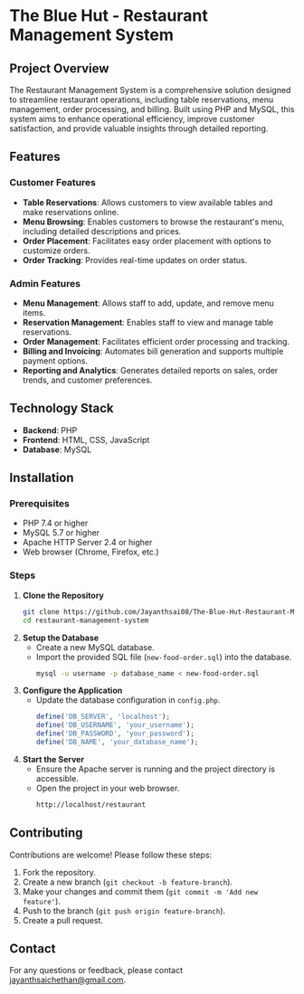 # The Blue Hut - Restaurant Management System

## Project Overview

The Restaurant Management System is a comprehensive solution designed to streamline restaurant operations, including table reservations, menu management, order processing, and billing. Built using PHP and MySQL, this system aims to enhance operational efficiency, improve customer satisfaction, and provide valuable insights through detailed reporting.

## Features

### Customer Features
- **Table Reservations**: Allows customers to view available tables and make reservations online.
- **Menu Browsing**: Enables customers to browse the restaurant's menu, including detailed descriptions and prices.
- **Order Placement**: Facilitates easy order placement with options to customize orders.
- **Order Tracking**: Provides real-time updates on order status.

### Admin Features
- **Menu Management**: Allows staff to add, update, and remove menu items.
- **Reservation Management**: Enables staff to view and manage table reservations.
- **Order Management**: Facilitates efficient order processing and tracking.
- **Billing and Invoicing**: Automates bill generation and supports multiple payment options.
- **Reporting and Analytics**: Generates detailed reports on sales, order trends, and customer preferences.

## Technology Stack
- **Backend**: PHP
- **Frontend**: HTML, CSS, JavaScript
- **Database**: MySQL

## Installation

### Prerequisites
- PHP 7.4 or higher
- MySQL 5.7 or higher
- Apache HTTP Server 2.4 or higher
- Web browser (Chrome, Firefox, etc.)

### Steps
1. **Clone the Repository**
   ```sh
   git clone https://github.com/Jayanthsai08/The-Blue-Hut-Restaurant-Management-System.git
   cd restaurant-management-system
2. **Setup the Database**
   - Create a new MySQL database.
   - Import the provided SQL file (`new-food-order.sql`) into the database.
     ```sh
     mysql -u username -p database_name < new-food-order.sql
     ```
3. **Configure the Application**
   - Update the database configuration in `config.php`.
     ```php
     define('DB_SERVER', 'localhost');
     define('DB_USERNAME', 'your_username');
     define('DB_PASSWORD', 'your_password');
     define('DB_NAME', 'your_database_name');
     ```
4. **Start the Server**
   - Ensure the Apache server is running and the project directory is accessible.
   - Open the project in your web browser.
     ```sh
     http://localhost/restaurant
     ```
## Contributing
Contributions are welcome! Please follow these steps:
1. Fork the repository.
2. Create a new branch (`git checkout -b feature-branch`).
3. Make your changes and commit them (`git commit -m 'Add new feature'`).
4. Push to the branch (`git push origin feature-branch`).
5. Create a pull request.


## Contact
For any questions or feedback, please contact [jayanthsaichethan@gmail.com](mailto:jayanthsaichethan@gmail.com).
